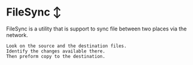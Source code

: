# FileSync ↕

FileSync is a utility that is support to sync file between two places via the network.

`Look on the source and the destination files.`     
`Identify the changes available there.`     
`Then preform copy to the destination.`


